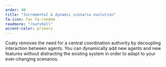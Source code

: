 ```yaml
---
order: 40
title: "Incremental & dynamic scenario evolution"
fa-icon: fas fa-random
readmore: "/nutshell"
accent-color: primary
---
```


Coaty removes the need for a central coordination authority by decoupling interaction
between agents. You can dynamically add new agents and new features without distracting
the existing system in order to adapt to your ever-changing scenarios.
